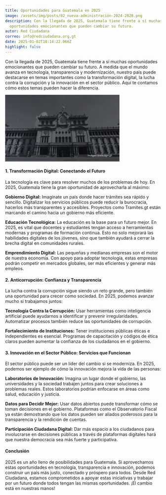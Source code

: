 ```yaml
---
title: Oportunidades para Guatemala en 2025
image: /assets/img/posts/02_nueva-administración-2024-2028.png
description: Con la llegada de 2025, Guatemala tiene frente a sí muchas
  oportunidades emocionantes que pueden cambiar su futuro.
autor: Red Ciudadana
correo: info@redciudadana.org.gt
date: 2025-01-02T18:14:22.066Z
highlight: false
---
```

Con la llegada de 2025, Guatemala tiene frente a sí muchas oportunidades emocionantes que pueden cambiar su futuro. A medida que el mundo avanza en tecnología, transparencia y modernización, nuestro país puede destacarse en temas importantes como la transformación digital, la lucha contra la corrupción y la innovación en el sector público. Aquí te contamos cómo estos temas pueden hacer la diferencia.

![](/assets/img/posts/01_cierre-de-gobierno-2020-2024.png)

#### 1. Transformación Digital: Conectando el Futuro

La tecnología es clave para resolver muchos de los problemas de hoy. En 2025, Guatemala tiene la gran oportunidad de aprovecharla al máximo:

**Gobierno Digital:** Imagínate un país donde hacer trámites sea rápido y sencillo. Digitalizar los servicios públicos puede reducir la burocracia, hacerlos más transparentes y accesibles. Proyectos como Tramites.gt están marcando el camino hacia un gobierno más eficiente.

**Educación Tecnológica:** La educación es la base para un futuro mejor. En 2025, es vital que docentes y estudiantes tengan acceso a herramientas modernas y programas de formación continua. Esto no solo mejorará las habilidades digitales de los jóvenes, sino que también ayudará a cerrar la brecha digital en comunidades rurales.

**Emprendimiento Digital:** Las pequeñas y medianas empresas son el motor de nuestra economía. Con apoyo para adoptar tecnología, estas empresas podrán competir en mercados globales, ser más eficientes y generar más empleos.

#### 2. Anticorrupción: Confianza y Transparencia

La lucha contra la corrupción sigue siendo un reto grande, pero también una oportunidad para crecer como sociedad. En 2025, podemos avanzar mucho si trabajamos juntos:

**Tecnología Contra la Corrupción:** Usar herramientas como inteligencia artificial puede ayudarnos a identificar y prevenir irregularidades. Automatizar procesos también reduce las oportunidades de corrupción.

**Fortalecimiento de Instituciones:** Tener instituciones públicas éticas e independientes es esencial. Programas de capacitación y códigos de ética claros pueden aumentar la confianza de los ciudadanos en el gobierno.

#### 3. Innovación en el Sector Público: Servicios que Funcionan

El sector público puede ser un líder del cambio si se moderniza. En 2025, podemos ser ejemplo de cómo la innovación mejora la vida de las personas:

**Laboratorios de Innovación:** Imagina un lugar donde el gobierno, las universidades y la sociedad trabajen juntos para crear soluciones a problemas reales. Estos laboratorios podrían enfocarse en áreas como salud, educación y justicia.

**Datos para Decidir Mejor:** Usar datos abiertos puede transformar cómo se toman decisiones en el gobierno. Plataformas como el Observatorio Fiscal ya están demostrando que los datos pueden ser aliados poderosos para la transparencia y la rendición de cuentas.

**Participación Ciudadana Digital:** Dar más espacio a los ciudadanos para involucrarse en decisiones públicas a través de plataformas digitales hará que nuestra democracia sea más fuerte y participativa.

#### Conclusión

2025 es un año lleno de posibilidades para Guatemala. Si aprovechamos estas oportunidades en tecnología, transparencia e innovación, podemos construir un país más justo, conectado y próspero para todos. Desde Red Ciudadana, estamos comprometidos a apoyar estas iniciativas y trabajar por un futuro donde todos tengan las mismas oportunidades. ¡El cambio está en nuestras manos!